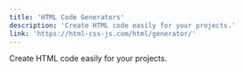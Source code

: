 ```yaml
---
title: 'HTML Code Generators'
description: 'Create HTML code easily for your projects.'
link: 'https://html-css-js.com/html/generator/'
---
```

Create HTML code easily for your projects.